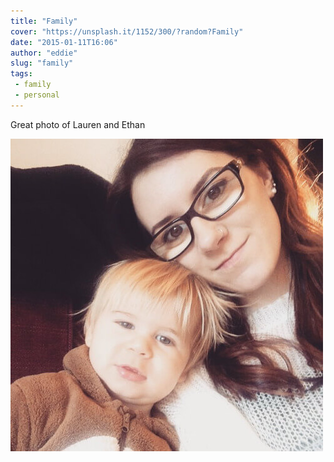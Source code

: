 ```yaml
---
title: "Family"
cover: "https://unsplash.it/1152/300/?random?Family"
date: "2015-01-11T16:06"
author: "eddie"
slug: "family"
tags:
 - family
 - personal
---
```

Great photo of Lauren and Ethan

![Ethan and Lauren](/images/lauren-ethan.jpg)
